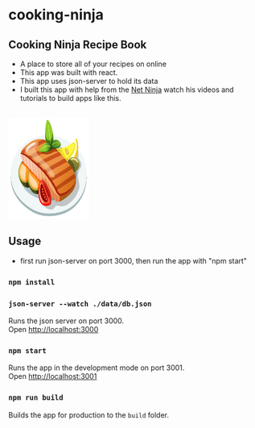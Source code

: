 # cooking-ninja

## Cooking Ninja Recipe Book

- A place to store all of your recipes on online
- This app was built with react.
- This app uses json-server to hold its data
- I built this app with help from the [Net Ninja](https://www.udemy.com/course/build-web-apps-with-react-firebase/ 'Net Ninja Youtube Channel') watch his videos and tutorials to build apps like this.

<br>
<img src="./public/favicon.ico" alt="drawing" width="160" height="200"/>

## Usage

- first run json-server on port 3000, then run the app with "npm start"

### `npm install`

### `json-server --watch ./data/db.json`

Runs the json server on port 3000.<br>
Open [http://localhost:3000](http://localhost:3000)

### `npm start`

Runs the app in the development mode on port 3001.<br>
Open [http://localhost:3001](http://localhost:3001)

### `npm run build`

Builds the app for production to the `build` folder.<br>

